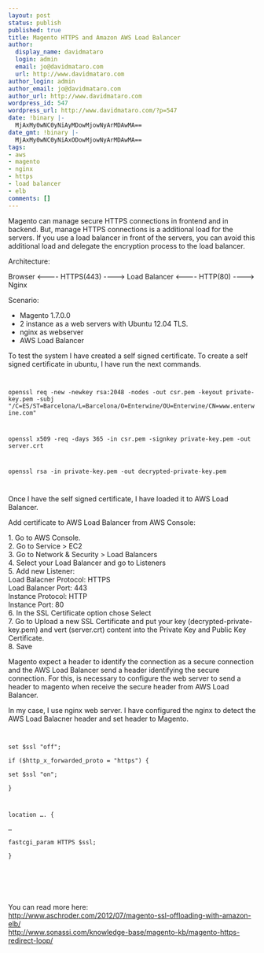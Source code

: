 ```yaml
---
layout: post
status: publish
published: true
title: Magento HTTPS and Amazon AWS Load Balancer
author:
  display_name: davidmataro
  login: admin
  email: jo@davidmataro.com
  url: http://www.davidmataro.com
author_login: admin
author_email: jo@davidmataro.com
author_url: http://www.davidmataro.com
wordpress_id: 547
wordpress_url: http://www.davidmataro.com/?p=547
date: !binary |-
  MjAxMy0wNC0yNiAyMDowMjowNyArMDAwMA==
date_gmt: !binary |-
  MjAxMy0wNC0yNiAxODowMjowNyArMDAwMA==
tags:
- aws
- magento
- nginx
- https
- load balancer
- elb
comments: []
---
```

<p>Magento can manage secure HTTPS connections in frontend and in backend. But, manage HTTPS connections is a additional load for the servers. If you use a load balancer in front of the servers, you can avoid this additional load and delegate the encryption process to the load balancer.</p>
<p>Architecture:</p>
<p>Browser <---- HTTPS(443) ----> Load Balancer <---- HTTP(80) ----> Nginx</p>
<p>Scenario:</p>
<ul>
<li>Magento 1.7.0.0</li>
<li>2 instance as a web servers with Ubuntu 12.04 TLS.</li>
<li>nginx as webserver</li>
<li>AWS Load Balancer</li>
</ul>
<p>To test the system I have created a self signed certificate. To create a self signed certificate in ubuntu, I have run the next commands.</p>
<p><code lang="bash"><br />
openssl req -new -newkey rsa:2048 -nodes -out csr.pem -keyout private-key.pem -subj "/C=ES/ST=Barcelona/L=Barcelona/O=Enterwine/OU=Enterwine/CN=www.enterwine.com"</p>
<p>openssl x509 -req -days 365 -in csr.pem -signkey private-key.pem -out server.crt</p>
<p>openssl rsa -in private-key.pem -out decrypted-private-key.pem</p>
<p></code></p>
<p>Once I have the self signed certificate, I have loaded it to AWS Load Balancer.</p>
<p>Add certificate to AWS Load Balancer from AWS Console:</p>
<p>1. Go to AWS Console.<br />
2. Go to Service &gt; EC2<br />
3. Go to Network &amp; Security &gt; Load Balancers<br />
4. Select your Load Balancer and go to Listeners<br />
5. Add new Listener:<br />
Load Balacner Protocol: HTTPS<br />
Load Balancer Port: 443<br />
Instance Protocol: HTTP<br />
Instance Port: 80<br />
6. In the SSL Certificate option chose Select<br />
7. Go to Upload a new SSL Certificate and put your key (decrypted-private-key.pem) and vert (server.crt) content into the Private Key and Public Key Certificate.<br />
8. Save</p>
<p>Magento expect a header to identify the connection as a secure connection and the AWS Load Balancer send a header identifying the secure connection. For this, is necessary to configure the web server to send a header to magento when receive the secure header from AWS Load Balancer.</p>
<p>In my case, I use nginx web server. I have configured the nginx to detect the AWS Load Balacner header and set header to Magento.</p>
<p><code lang="bash"><br />
set $ssl "off";<br />
if ($http_x_forwarded_proto = "https") {<br />
set $ssl "on";<br />
}</p>
<p>location …. {<br />
…<br />
fastcgi_param HTTPS $ssl;<br />
}</p>
<p></code><br />
&nbsp;</p>
<p>You can read more here:<br />
<a href="http://www.aschroder.com/2012/07/magento-ssl-offloading-with-amazon-elb/" target="_blank">http://www.aschroder.com/2012/07/magento-ssl-offloading-with-amazon-elb/</a><br />
<a href="http://www.sonassi.com/knowledge-base/magento-kb/magento-https-redirect-loop/" target="_blank">http://www.sonassi.com/knowledge-base/magento-kb/magento-https-redirect-loop/</a></p>
